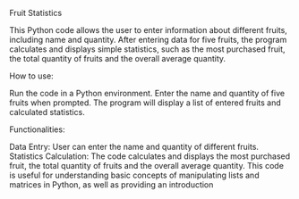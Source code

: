Fruit Statistics

This Python code allows the user to enter information about different fruits, including name and quantity. After entering data for five fruits, the program calculates and displays simple statistics, such as the most purchased fruit, the total quantity of fruits and the overall average quantity.

How to use:

Run the code in a Python environment.
Enter the name and quantity of five fruits when prompted.
The program will display a list of entered fruits and calculated statistics.

Functionalities:

Data Entry: User can enter the name and quantity of different fruits.
Statistics Calculation: The code calculates and displays the most purchased fruit, the total quantity of fruits and the overall average quantity.
This code is useful for understanding basic concepts of manipulating lists and matrices in Python, as well as providing an introduction
